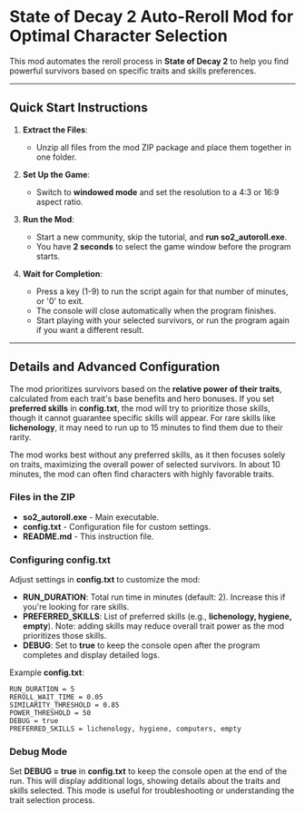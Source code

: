 # State of Decay 2 Auto-Reroll Mod for Optimal Character Selection

This mod automates the reroll process in **State of Decay 2** to help you find powerful survivors based on specific traits and skills preferences.

---

## Quick Start Instructions

1. **Extract the Files**:
   - Unzip all files from the mod ZIP package and place them together in one folder.

2. **Set Up the Game**:
   - Switch to **windowed mode** and set the resolution to a 4:3 or 16:9 aspect ratio.

3. **Run the Mod**:
   - Start a new community, skip the tutorial, and **run so2_autoroll.exe**.
   - You have **2 seconds** to select the game window before the program starts.

4. **Wait for Completion**:
   - Press a key (1-9) to run the script again for that number of minutes, or '0' to exit.
   - The console will close automatically when the program finishes.
   - Start playing with your selected survivors, or run the program again if you want a different result.

---

## Details and Advanced Configuration

The mod prioritizes survivors based on the **relative power of their traits**, calculated from each trait's base benefits and hero bonuses. If you set **preferred skills** in **config.txt**, the mod will try to prioritize those skills, though it cannot guarantee specific skills will appear. For rare skills like **lichenology**, it may need to run up to 15 minutes to find them due to their rarity.

The mod works best without any preferred skills, as it then focuses solely on traits, maximizing the overall power of selected survivors. In about 10 minutes, the mod can often find characters with highly favorable traits.

### Files in the ZIP

- **so2_autoroll.exe** - Main executable.
- **config.txt** - Configuration file for custom settings.
- **README.md** - This instruction file.

### Configuring **config.txt**

Adjust settings in **config.txt** to customize the mod:

- **RUN_DURATION**: Total run time in minutes (default: 2). Increase this if you're looking for rare skills.
- **PREFERRED_SKILLS**: List of preferred skills (e.g., **lichenology, hygiene, empty**). Note: adding skills may reduce overall trait power as the mod prioritizes those skills.
- **DEBUG**: Set to **true** to keep the console open after the program completes and display detailed logs.

Example **config.txt**:

```plaintext
RUN_DURATION = 5
REROLL_WAIT_TIME = 0.05
SIMILARITY_THRESHOLD = 0.85
POWER_THRESHOLD = 50
DEBUG = true
PREFERRED_SKILLS = lichenology, hygiene, computers, empty
```

### Debug Mode

Set **DEBUG = true** in **config.txt** to keep the console open at the end of the run. This will display additional logs, showing details about the traits and skills selected. This mode is useful for troubleshooting or understanding the trait selection process.
